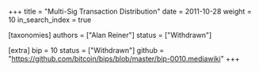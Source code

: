 +++
title = "Multi-Sig Transaction Distribution"
date = 2011-10-28
weight = 10
in_search_index = true

[taxonomies]
authors = ["Alan Reiner"]
status = ["Withdrawn"]

[extra]
bip = 10
status = ["Withdrawn"]
github = "https://github.com/bitcoin/bips/blob/master/bip-0010.mediawiki"
+++

